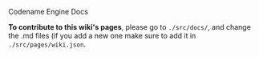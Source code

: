 Codename Engine Docs

**To contribute to this wiki's pages**, please go to ``./src/docs/``, and change the .md files (if you add a new one make sure to add it in ``./src/pages/wiki.json``.
